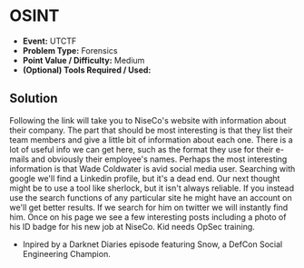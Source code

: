  # OSINT
 * **Event:** UTCTF
 * **Problem Type:** Forensics
 * **Point Value / Difficulty:** Medium
 * **(Optional) Tools Required / Used:** 
 ## Solution
Following the link will take you to NiseCo's website with information about their company. The part that should be most interesting is that they list their team members and give a little bit of information about each one. There is a lot of useful info we can get here, such as the format they use for their e-mails and obviously their employee's names. Perhaps the most interesting information is that Wade Coldwater is avid social media user. Searching with google we'll find a Linkedin profile, but it's a dead end. Our next thought might be to use a tool like sherlock, but it isn't always reliable. If you instead use the search functions of any particular site he might have an account on we'll get better results. If we search for him on twitter we will instantly find him. Once on his page we see a few interesting posts including a photo of his ID badge for his new job at NiseCo. Kid needs OpSec training.

- Inpired by a Darknet Diaries episode featuring Snow, a DefCon Social Engineering Champion.
